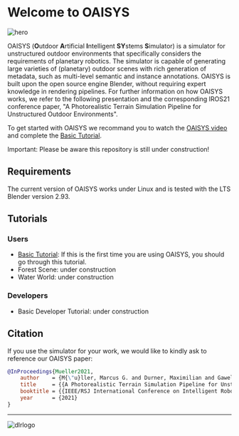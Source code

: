 # Welcome to OAISYS

![hero](doc/wiki/figures/MainPage/oaisys_hero_crop.jpg)

OAISYS (**O**utdoor **A**rtificial **I**ntelligent **SY**stems **S**imulator) is a simulator for unstructured outdoor environments that specifically considers the requirements of planetary robotics. The simulator is capable of generating large varieties of (planetary) outdoor scenes with rich generation of metadata, such as multi-level  semantic  and  instance  annotations. OAISYS is built upon the open source engine Blender, without requiring expert knowledge in rendering pipelines. For further information on how OAISYS works, we refer to the following presentation and the corresponding IROS21 conference paper, "A Photorealistic Terrain Simulation Pipeline for Unstructured Outdoor Environments".

To get started with OAISYS we recommand you to watch the [OAISYS video](https://www.youtube.com/watch?v=zXwYdT4yzTc) and complete the [Basic Tutorial](doc/wiki/basicExample/basicExample.md).

Important: Please be aware this repository is still under construction!

## Requirements

The current version of OAISYS works under Linux and is tested with the LTS Blender version 2.93.

## Tutorials

### Users
* [Basic Tutorial](doc/wiki/basicExample/basicExample.md): If this is the first time you are using OAISYS, you should go through this tutorial.
* Forest Scene: under construction
* Water World: under construction

### Developers
* Basic Developer Tutorial: under construction

## Citation

If you use the simulator for your work, we would like to kindly ask to reference our OAISYS paper:

```bibtex
@InProceedings{Mueller2021,
	author    = {M{\"u}ller, Marcus G. and Durner, Maximilian and Gawel, Abel and St{\"u}rzl, Wolfgang and Triebel, Rudolph and Siegwart, Roland},
	title     = {{A Photorealistic Terrain Simulation Pipeline for Unstructured Outdoor Environments}},
	booktitle = {{IEEE/RSJ International Conference on Intelligent Robots and Systems}},
	year      = {2021}
}
```

---

![dlrlogo](doc/wiki/figures/MainPage/logo.svg)
